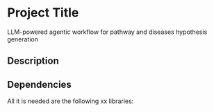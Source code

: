 # Project Title

LLM-powered agentic workflow for pathway and diseases hypothesis generation

## Description


## Dependencies

All it is needed are the following xx libraries:

```

```